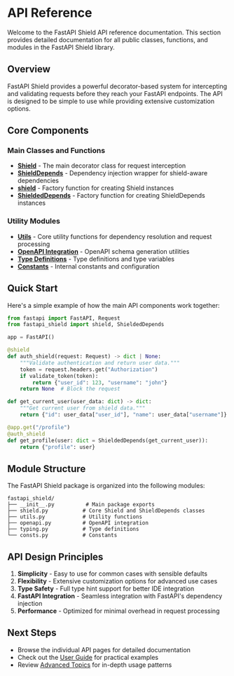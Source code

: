 # API Reference

Welcome to the FastAPI Shield API reference documentation. This section provides detailed documentation for all public classes, functions, and modules in the FastAPI Shield library.

## Overview

FastAPI Shield provides a powerful decorator-based system for intercepting and validating requests before they reach your FastAPI endpoints. The API is designed to be simple to use while providing extensive customization options.

## Core Components

### Main Classes and Functions

- **[Shield](shield.md)** - The main decorator class for request interception
- **[ShieldDepends](shield-depends.md)** - Dependency injection wrapper for shield-aware dependencies  
- **[shield](shield-factory.md)** - Factory function for creating Shield instances
- **[ShieldedDepends](shielded-depends-factory.md)** - Factory function for creating ShieldDepends instances

### Utility Modules

- **[Utils](utils.md)** - Core utility functions for dependency resolution and request processing
- **[OpenAPI Integration](openapi.md)** - OpenAPI schema generation utilities
- **[Type Definitions](typing.md)** - Type definitions and type variables
- **[Constants](constants.md)** - Internal constants and configuration

## Quick Start

Here's a simple example of how the main API components work together:

```python
from fastapi import FastAPI, Request
from fastapi_shield import shield, ShieldedDepends

app = FastAPI()

@shield
def auth_shield(request: Request) -> dict | None:
    """Validate authentication and return user data."""
    token = request.headers.get("Authorization")
    if validate_token(token):
        return {"user_id": 123, "username": "john"}
    return None  # Block the request

def get_current_user(user_data: dict) -> dict:
    """Get current user from shield data."""
    return {"id": user_data["user_id"], "name": user_data["username"]}

@app.get("/profile")
@auth_shield
def get_profile(user: dict = ShieldedDepends(get_current_user)):
    return {"profile": user}
```

## Module Structure

The FastAPI Shield package is organized into the following modules:

```
fastapi_shield/
├── __init__.py          # Main package exports
├── shield.py           # Core Shield and ShieldDepends classes
├── utils.py            # Utility functions
├── openapi.py          # OpenAPI integration
├── typing.py           # Type definitions
└── consts.py           # Constants
```

## API Design Principles

1. **Simplicity** - Easy to use for common cases with sensible defaults
2. **Flexibility** - Extensive customization options for advanced use cases
3. **Type Safety** - Full type hint support for better IDE integration
4. **FastAPI Integration** - Seamless integration with FastAPI's dependency injection
5. **Performance** - Optimized for minimal overhead in request processing

## Next Steps

- Browse the individual API pages for detailed documentation
- Check out the [User Guide](../user-guide/basic-usage.md) for practical examples
- Review [Advanced Topics](../advanced-topics/dependency-injection.md) for in-depth usage patterns 